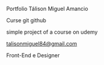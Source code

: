 Portfolio Tálison Miguel Amancio

Curse git github 

simple project of a course on udemy

talisonmiguel84@gmail.com

Front-End e Designer

